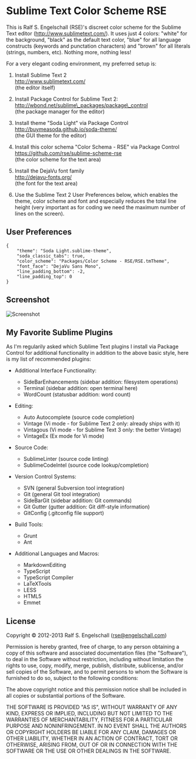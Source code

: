 
Sublime Text Color Scheme RSE
=============================

This is Ralf S. Engelschall (RSE)'s discreet color scheme for the
Sublime Text editor (http://www.sublimetext.com/). It uses just 4
colors: "white" for the background, "black" as the default text color,
"blue" for all language constructs (keywords and punctation characters)
and "brown" for all literals (strings, numbers, etc). Nothing more,
nothing less! 

For a very elegant coding environment, my preferred setup is:

1. Install Sublime Text 2<br/>
   http://www.sublimetext.com/<br/>
   (the editor itself)

2. Install Package Control for Sublime Text 2:<br/>
   http://wbond.net/sublime\_packages/package\_control <br/>
   (the package manager for the editor)

3. Install theme "Soda Light" via Package Control<br/>
   http://buymeasoda.github.io/soda-theme/ <br/>
   (the GUI theme for the editor)

4. Install this color schema "Color Schema - RSE" via Package Control<br/>
   https://github.com/rse/sublime-scheme-rse<br/>
   (the color scheme for the text area)

5. Install the DejaVu font family<br/>
   http://dejavu-fonts.org/<br/>
   (the font for the text area)

6. Use the Sublime Text 2 User Preferences below, which enables the
   theme, color scheme and font and especially reduces the total line
   height (very important as for coding we need the maximum number of
   lines on the screen).

User Preferences
----------------

    {
        "theme": "Soda Light.sublime-theme",
        "soda_classic_tabs": true,
        "color_scheme": "Packages/Color Scheme - RSE/RSE.tmTheme",
        "font_face": "DejaVu Sans Mono",
        "line_padding_bottom": -2,
        "line_padding_top": 0
    }

Screenshot
----------

![Screenshot](screenshot.png "Sublime Text 2 with Color Scheme RSE and theme Soda Light")

My Favorite Sublime Plugins
---------------------------

As I'm regularily asked which Sublime Text plugins I install via Package
Control for additional functionality in addition to the above basic
style, here is my list of recommended plugins:

- Additional Interface Functionality:
  - SideBarEnhancements (sidebar addition: filesystem operations)
  - Terminal (sidebar addition: open terminal here)
  - WordCount (statusbar addition: word count)

- Editing:
  - Auto Autocomplete (source code completion)
  - Vintage (Vi mode - for Sublime Text 2 only: already ships with it)
  - Vintagous (Vi mode - for Sublime Text 3 only: the better Vintage)
  - VintageEx (Ex mode for Vi mode)

- Source Code:
  - SublimeLinter (source code linting)
  - SublimeCodeIntel (source code lookup/completion)

- Version Control Systems:
  - SVN (general Subversion tool integration)
  - Git (general Git tool integration)
  - SideBarGit (sidebar addition: Git commands)
  - Git Gutter (gutter addition: Git diff-style information)
  - GitConfig (.gitconfig file support)

- Build Tools:
  - Grunt
  - Ant

- Additional Languages and Macros:
  - MarkdownEditing 
  - TypeScript
  - TypeScript Compiler
  - LaTeXTools
  - LESS
  - HTML5
  - Emmet

License
-------

Copyright &copy; 2012-2013 Ralf S. Engelschall (rse@engelschall.com)

Permission is hereby granted, free of charge, to any person obtaining
a copy of this software and associated documentation files (the
"Software"), to deal in the Software without restriction, including
without limitation the rights to use, copy, modify, merge, publish,
distribute, sublicense, and/or sell copies of the Software, and to
permit persons to whom the Software is furnished to do so, subject to
the following conditions:

The above copyright notice and this permission notice shall be included
in all copies or substantial portions of the Software.

THE SOFTWARE IS PROVIDED "AS IS", WITHOUT WARRANTY OF ANY KIND,
EXPRESS OR IMPLIED, INCLUDING BUT NOT LIMITED TO THE WARRANTIES OF
MERCHANTABILITY, FITNESS FOR A PARTICULAR PURPOSE AND NONINFRINGEMENT.
IN NO EVENT SHALL THE AUTHORS OR COPYRIGHT HOLDERS BE LIABLE FOR ANY
CLAIM, DAMAGES OR OTHER LIABILITY, WHETHER IN AN ACTION OF CONTRACT,
TORT OR OTHERWISE, ARISING FROM, OUT OF OR IN CONNECTION WITH THE
SOFTWARE OR THE USE OR OTHER DEALINGS IN THE SOFTWARE.

